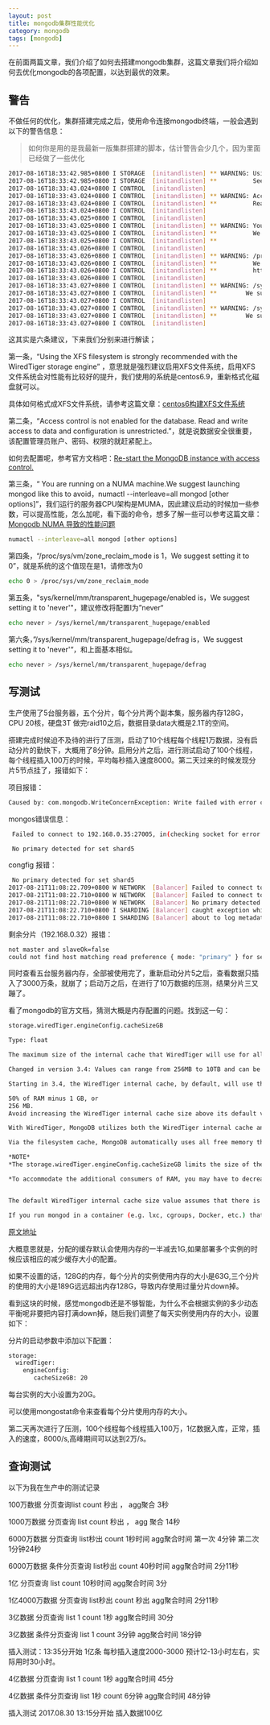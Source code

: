 ```yaml
---
layout: post
title: mongodb集群性能优化
category: mongodb
tags: [mongodb]
---
```


在前面两篇文章，我们介绍了如何去搭建mongodb集群，这篇文章我们将介绍如何去优化mongodb的各项配置，以达到最优的效果。

## 警告

不做任何的优化，集群搭建完成之后，使用命令连接mongodb终端，一般会遇到以下的警告信息：  
>如何你是用的是我最新一版集群搭建的脚本，估计警告会少几个，因为里面已经做了一些优化

``` sh
2017-08-16T18:33:42.985+0800 I STORAGE  [initandlisten] ** WARNING: Using the XFS filesystem is strongly recommended with the WiredTiger storage engine
2017-08-16T18:33:42.985+0800 I STORAGE  [initandlisten] **          See https://dochub.mongodb.org/core/prodnotes-filesystem
2017-08-16T18:33:43.024+0800 I CONTROL  [initandlisten] 
2017-08-16T18:33:43.024+0800 I CONTROL  [initandlisten] ** WARNING: Access control is not enabled for the database.
2017-08-16T18:33:43.024+0800 I CONTROL  [initandlisten] **          Read and write access to data and configuration is unrestricted.
2017-08-16T18:33:43.024+0800 I CONTROL  [initandlisten] 
2017-08-16T18:33:43.025+0800 I CONTROL  [initandlisten] 
2017-08-16T18:33:43.025+0800 I CONTROL  [initandlisten] ** WARNING: You are running on a NUMA machine.
2017-08-16T18:33:43.025+0800 I CONTROL  [initandlisten] **          We suggest launching mongod like this to avoid performance problems:
2017-08-16T18:33:43.025+0800 I CONTROL  [initandlisten] **              numactl --interleave=all mongod [other options]
2017-08-16T18:33:43.026+0800 I CONTROL  [initandlisten] 
2017-08-16T18:33:43.026+0800 I CONTROL  [initandlisten] ** WARNING: /proc/sys/vm/zone_reclaim_mode is 1
2017-08-16T18:33:43.026+0800 I CONTROL  [initandlisten] **          We suggest setting it to 0
2017-08-16T18:33:43.026+0800 I CONTROL  [initandlisten] **          https://www.kernel.org/doc/Documentation/sysctl/vm.txt
2017-08-16T18:33:43.026+0800 I CONTROL  [initandlisten] 
2017-08-16T18:33:43.027+0800 I CONTROL  [initandlisten] ** WARNING: /sys/kernel/mm/transparent_hugepage/enabled is 'always'.
2017-08-16T18:33:43.027+0800 I CONTROL  [initandlisten] **        We suggest setting it to 'never'
2017-08-16T18:33:43.027+0800 I CONTROL  [initandlisten] 
2017-08-16T18:33:43.027+0800 I CONTROL  [initandlisten] ** WARNING: /sys/kernel/mm/transparent_hugepage/defrag is 'always'.
2017-08-16T18:33:43.027+0800 I CONTROL  [initandlisten] **        We suggest setting it to 'never'
2017-08-16T18:33:43.027+0800 I CONTROL  [initandlisten] 
```

这其实是六条建议，下来我们分别来进行解读；

第一条，“Using the XFS filesystem is strongly recommended with the WiredTiger storage engine” ，意思就是强烈建议启用XFS文件系统，启用XFS文件系统会对性能有比较好的提升，我们使用的系统是centos6.9，重新格式化磁盘就可以。

具体如何格式成XFS文件系统，请参考这篇文章：[centos6构建XFS文件系统](https://blog.csdn.net/xiegh2014/article/details/52687734)

第二条，“Access control is not enabled for the database. Read and write access to data and configuration is unrestricted.”，就是说数据安全很重要，该配置管理员账户、密码、权限的就赶紧配上。

如何去配置呢，参考官方文档吧：[Re-start the MongoDB instance with access control.](https://docs.mongodb.com/master/tutorial/enable-authentication/#re-start-the-mongodb-instance-with-access-controls)

第三条，“ You are running on a NUMA machine.We suggest launching mongod like this to avoid，numactl --interleave=all mongod [other options]”，我们运行的服务器CPU架构是MUMA，因此建议启动的时候加一些参数，可以提高性能，怎么加呢，看下面的命令，想多了解一些可以参考这篇文章：[Mongodb NUMA 导致的性能问题](https://zhangliyong.github.io/posts/2014/04/09/mongodb-numa-dao-zhi-de-xing-neng-wen-ti.html)

``` sh
numactl --interleave=all mongod [other options]
```

第四条，“/proc/sys/vm/zone_reclaim_mode is 1，We suggest setting it to 0”，就是系统的这个值现在是1，请修改为0

``` sh
echo 0 > /proc/sys/vm/zone_reclaim_mode
```

第五条，"sys/kernel/mm/transparent_hugepage/enabled is，We suggest setting it to 'never'"，建议修改将配置I为”never“

``` sh
echo never > /sys/kernel/mm/transparent_hugepage/enabled
```

第六条，”/sys/kernel/mm/transparent_hugepage/defrag is，We suggest setting it to 'never'“，和上面基本相似。

``` sh
echo never > /sys/kernel/mm/transparent_hugepage/defrag
```


##  写测试


生产使用了5台服务器，五个分片，每个分片两个副本集，服务器内存128G，CPU 20核，硬盘3T 做完raid10之后，数据目录data大概是2.1T的空间。

搭建完成时候迫不及待的进行了压测，启动了10个线程每个线程1万数据，没有启动分片的勤快下，大概用了8分钟。启用分片之后，进行测试启动了100个线程，每个线程插入100万的时候，平均每秒插入速度8000。第二天过来的时候发现分片5节点挂了，报错如下：


项目报错：

``` sh
Caused by: com.mongodb.WriteConcernException: Write failed with error code 83 and error message 'write results unavailable from 192.168.0.35:27005 :: caused by :: Location11002: socket exception [CONNECT_ERROR] for 192.168.0.35:27005'
```

mongos错误信息：

``` sh
 Failed to connect to 192.168.0.35:27005, in(checking socket for error after poll), reason: Connection refused

 No primary detected for set shard5
```

 congfig 报错：

``` sh
 No primary detected for set shard5
2017-08-21T11:08:22.709+0800 W NETWORK  [Balancer] Failed to connect to 192.168.0.31:27005, in(checking socket for error after poll), reason: Connection refused
2017-08-21T11:08:22.710+0800 W NETWORK  [Balancer] Failed to connect to 192.168.0.35:27005, in(checking socket for error after poll), reason: Connection refused
2017-08-21T11:08:22.710+0800 W NETWORK  [Balancer] No primary detected for set shard5
2017-08-21T11:08:22.710+0800 I SHARDING [Balancer] caught exception while doing balance: could not find host matching read preference { mode: "primary" } for set shard5
2017-08-21T11:08:22.710+0800 I SHARDING [Balancer] about to log metadata event into actionlog: { _id: "mongodb34.hkrt.cn-2017-08-21T11:08:22.710+0800-599a4ea698ec442a0836e2d5", server: "mongodb34.hkrt.cn", clientAddr: "", time: new Date(1503284902710), what: "balancer.round", ns: "", details: { executionTimeMillis: 20051, errorOccured: true, errmsg: "could not find host matching read preference { mode: "primary" } for set shard5" } }
```

剩余分片（192.168.0.32）报错：

``` sh
not master and slaveOk=false
could not find host matching read preference { mode: "primary" } for set shard5
```


同时查看五台服务器内存，全部被使用完了，重新启动分片5之后，查看数据只插入了3000万条，就崩了；启动万之后，在进行了10万数据的压测，结果分片三又蹦了。

看了mongodb的官方文档，猜测大概是内存配置的问题。找到这一句：


``` sh
storage.wiredTiger.engineConfig.cacheSizeGB

Type: float

The maximum size of the internal cache that WiredTiger will use for all data.

Changed in version 3.4: Values can range from 256MB to 10TB and can be a float. In addition, the default value has also changed.

Starting in 3.4, the WiredTiger internal cache, by default, will use the larger of either:

50% of RAM minus 1 GB, or
256 MB.
Avoid increasing the WiredTiger internal cache size above its default value.

With WiredTiger, MongoDB utilizes both the WiredTiger internal cache and the filesystem cache.

Via the filesystem cache, MongoDB automatically uses all free memory that is not used by the WiredTiger cache or by other processes. Data in the filesystem cache is compressed.

*NOTE*
*The storage.wiredTiger.engineConfig.cacheSizeGB limits the size of the WiredTiger internal cache. The operating system will use the available free memory for filesystem cache, which allows the compressed MongoDB data files to stay in memory. In addition, the operating system will use any free RAM to buffer file system blocks and file system cache.*

*To accommodate the additional consumers of RAM, you may have to decrease WiredTiger internal cache size.*


The default WiredTiger internal cache size value assumes that there is a single mongod instance per machine. If a single machine contains multiple MongoDB instances, then you should decrease the setting to accommodate the other mongod instances.

If you run mongod in a container (e.g. lxc, cgroups, Docker, etc.) that does not have access to all of the RAM available in a system, you must set storage.wiredTiger.engineConfig.cacheSizeGB to a value less than the amount of RAM available in the container. The exact amount depends on the other processes running in the container.
```

[原文地址](https://docs.mongodb.com/manual/reference/configuration-options/index.html)


大概意思就是，分配的缓存默认会使用内存的一半减去1G,如果部署多个实例的时候应该相应的减少缓存大小的配置。

如果不设置的话，128G的内存，每个分片的实例使用内存的大小是63G,三个分片的使用的大小是189G远远超出内存128G，导致内存使用过量分片down掉。


看到这块的时候，感觉mongodb还是不够智能，为什么不会根据实例的多少动态平衡呢非要把内容打满down掉，随后我们调整了每天实例使用内存的大小，设置如下：

分片的启动参数中添加以下配置：

``` sh
storage:
  wiredTiger:
    engineConfig:
       cacheSizeGB: 20
```

每台实例的大小设置为20G。

可以使用mongostat命令来查看每个分片使用内存的大小。

第二天再次进行了压测，100个线程每个线程插入100万，1亿数据入库，正常，插入的速度，8000/s,高峰期间可以达到2万/s。


## 查询测试


以下为我在生产中的测试记录

100万数据 分页查询list count 秒出 ， agg聚合 3秒

1000万数据  分页查询 list  count 秒出 ，  agg 聚合 14秒

6000万数据  分页查询  list秒出  count 1秒时间  agg聚合时间  第一次 4分钟 第二次 1分钟24秒

6000万数据  条件分页查询  list秒出  count 40秒时间  agg聚合时间 2分11秒

1亿 分页查询  list  count 10秒时间  agg聚合时间 3分

1亿4000万数据  分页查询  list秒出  count 秒出  agg聚合时间 2分11秒

3亿数据  分页查询  list 1  count 1秒  agg聚合时间 30分

3亿数据  条件分页查询  list 1  count 3分钟  agg聚合时间 18分钟


插入测试：13:35分开始 1亿条 每秒插入速度2000-3000 预计12-13小时左右，实际用时30小时。



4亿数据  分页查询  list 1  count 1秒     agg聚合时间 45分

4亿数据  条件分页查询  list 1秒  count 6分钟  agg聚合时间 48分钟


插入测试  2017.08.30 13:15分开始 插入数据100亿  

